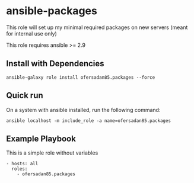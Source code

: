 # ansible-packages

This role will set up my minimal required packages on new servers (meant for internal use only)

This role requires ansible >= 2.9

## Install with Dependencies

    ansible-galaxy role install ofersadan85.packages --force

## Quick run

On a system with ansible installed, run the following command:

    ansible localhost -m include_role -a name=ofersadan85.packages

## Example Playbook

This is a simple role without variables

    - hosts: all
      roles:
        - ofersadan85.packages

